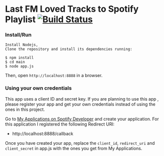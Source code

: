 # Last FM Loved Tracks to Spotify Playlist   [![Build Status](https://travis-ci.org/cah-keyanhardman/lastfmtospotify.svg?branch=master)](https://travis-ci.org/cah-keyanhardman/lastfmtospotify)

### Install/Run
    Install Nodejs,
    Clone the repository and install its dependencies running:

    $ npm install
    $ cd main
    $ node app.js

Then, open `http://localhost:8888` in a browser.

### Using your own credentials
This app uses a client ID and secret key. If you are planning to use this app , please register your app and get your own credentials instead of using the ones in this project.

Go to [My Applications on Spotify Developer](https://developer.spotify.com/my-applications) and create your application. For this application I registered the following Redirect URI:

* http://localhost:8888/callback

Once you have created your app, replace the `client_id`, `redirect_uri` and `client_secret` in app.js with the ones you get from My Applications.

